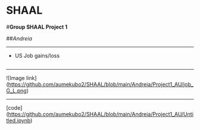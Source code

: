 # SHAAL
#**Group SHAAL Project 1**


##_Andreia_

-------------
- US Job gains/loss

```python
```

-----


![Image link] (https://github.com/aumekubo2/SHAAL/blob/main/Andreia/Project1_AU/job_G_L.png)

-----
[code] (https://github.com/aumekubo2/SHAAL/blob/main/Andreia/Project1_AU/Untitled.ipynb)